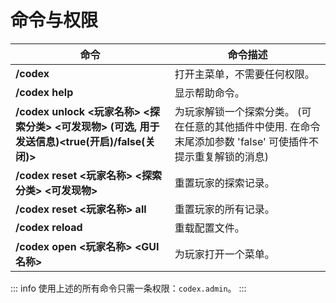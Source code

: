 # 命令与权限

|命令|命令描述|
|---|---|
|**/codex**|打开主菜单，不需要任何权限。|
|**/codex help**|显示帮助命令。|
|**/codex unlock <玩家名称> <探索分类> <可发现物> (可选, 用于发送信息)<true(开启)/false(关闭)>**|为玩家解锁一个探索分类。 (可在任意的其他插件中使用. 在命令末尾添加参数 'false' 可使插件不提示重复解锁的消息)|
|**/codex reset <玩家名称> <探索分类> <可发现物>**|重置玩家的探索记录。|
|**/codex reset <玩家名称> all**|重置玩家的所有记录。|
|**/codex reload**|重载配置文件。|
|**/codex open <玩家名称> <GUI名称>**|为玩家打开一个菜单。|

::: info
使用上述的所有命令只需一条权限：`codex.admin`。
:::